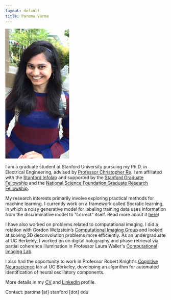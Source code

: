 ```yaml
---
layout: default
title: Paroma Varma
---
```


<div>
<div style="text-align:left; display:inline-block; vertical-align:text-top;" markdown="1">
<img src="profile.jpg" alt="Drawing" style="width: 200px; position: relative; margin-right: 10px" />
</div>

<div style="text-align:left; display:inline-block; vertical-align:text-top;" markdown="1">

I am a graduate student at Stanford University pursuing my Ph.D. in Electrical
Engineering, advised by [Professor Christopher
Ré](http://cs.stanford.edu/people/chrismre/). I am affiliated with the
[Stanford Infolab](http://infolab.stanford.edu) and supported by the [Stanford Graduate Fellowship](https://vpge.stanford.edu/fellowships-funding/sgf/details) and the [National Science Foundation Graduate Research Fellowship](https://www.nsfgrfp.org).

My research interests primarily involve exploring practical methods for machine
learning. I currently work on a framework called Socratic learning, in which a
noisy generative model for labeling training data uses information from the
discriminative model to “correct” itself. Read more about it
[here](http://hazyresearch.github.io/snorkel/blog/socratic_learning.html)!

I have also worked on problems related to computational imaging. I did a
rotation with Gordon Wetzstein’s [Computational Imaging
Group](http://www.computationalimaging.org) and looked at solving 3D
deconvolution problems more efficiently. As an undergraduate at UC Berkeley, I
worked on on digital holography and phase retrieval via partial coherence
illumination in Professor Laura Waller's [Computational Imaging
Lab](http://www.laurawaller.com/).

I also had the opportunity to work in Professor Robert Knight's [Cognitive Neuroscience](http://knightlab.berkeley.edu/) lab at UC Berkeley, developing an algorithm for automated identification of neural oscillatory components. 

More details in my [CV](cv.pdf) and [LinkedIn](https://www.linkedin.com/in/paromavarma) profile. 

Contact: paroma [at] stanford [dot] edu

</div>
</div>





